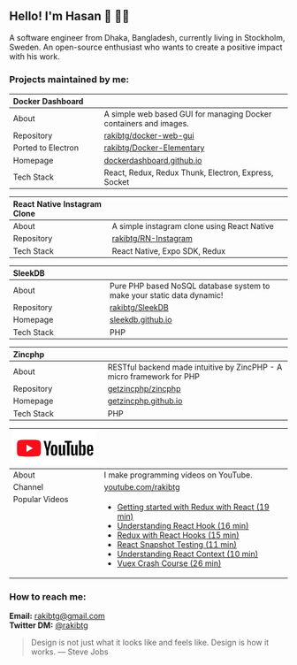 ## Hello! I'm Hasan 👋 👨‍💻

A software engineer from Dhaka, Bangladesh, currently living in Stockholm, Sweden. 
An open-source enthusiast who wants to create a positive impact with his work.

### Projects maintained by me:

<table>
    <thead>
        <tr>
            <th width="250" align="left">Docker Dashboard</th>
            <th width="520" align="left"></th>
        </tr>
    </thead>
    <tbody>
        <tr>
            <td>About</td>
            <td>A simple web based GUI for managing Docker containers and images.</td>
        </tr>
        <tr>
            <td>Repository</td>
            <td><a href="https://github.com/rakibtg/docker-web-gui">rakibtg/docker-web-gui</a></td>
        </tr>
        <tr>
            <td>Ported to Electron</td>
            <td><a href="https://github.com/rakibtg/Docker-Elementary">rakibtg/Docker-Elementary</a></td>
        </tr>
        <tr>
            <td>Homepage</td>
            <td><a href="https://dockerdashboard.github.io" rel="nofollow">dockerdashboard.github.io</a></td>
        </tr>
        <tr>
            <td>Tech Stack</td>
            <td>React, Redux, Redux Thunk, Electron, Express, Socket</td>
        </tr>
    </tbody>
</table>

<table>
    <thead>
        <tr>
            <th width="250" align="left">React Native Instagram Clone</th>
            <th width="520" align="left"></th>
        </tr>
    </thead>
    <tbody>
        <tr>
            <td>About</td>
            <td>A simple instagram clone using React Native</td>
        </tr>
        <tr>
            <td>Repository</td>
            <td><a href="https://github.com/rakibtg/RN-Instagram">rakibtg/RN-Instagram</a></td>
        </tr>
        <tr>
            <td>Tech Stack</td>
            <td>React Native, Expo SDK, Redux</td>
        </tr>
    </tbody>
</table>

<table>
    <thead>
        <tr>
            <th width="250" align="left">SleekDB</th>
            <th width="520" align="left"></th>
        </tr>
    </thead>
    <tbody>
        <tr>
            <td>About</td>
            <td>Pure PHP based NoSQL database system to make your static data dynamic!</td>
        </tr>
        <tr>
            <td>Repository</td>
            <td><a href="https://github.com/rakibtg/SleekDB">rakibtg/SleekDB</a></td>
        </tr>
        <tr>
            <td>Homepage</td>
            <td><a href="https://sleekdb.github.io/" rel="nofollow">sleekdb.github.io</a></td>
        </tr>
        <tr>
            <td>Tech Stack</td>
            <td>PHP</td>
        </tr>
    </tbody>
</table>

<table>
    <thead>
        <tr>
            <th width="250" align="left">Zincphp</th>
            <th width="520" align="left"></th>
        </tr>
    </thead>
    <tbody>
        <tr>
            <td>About</td>
            <td>RESTful backend made intuitive by ZincPHP - A micro framework for PHP</td>
        </tr>
        <tr>
            <td>Repository</td>
            <td><a href="https://github.com/getzincphp/zincphp">getzincphp/zincphp</a></td>
        </tr>
        <tr>
            <td>Homepage</td>
            <td><a href="https://getzincphp.github.io/" rel="nofollow">getzincphp.github.io</a></td>
        </tr>
        <tr>
            <td>Tech Stack</td>
            <td>PHP</td>
        </tr>
    </tbody>
</table>

<table>
    <thead>
        <tr>
            <th width="250" align="left">
                <img src="YouTube.png"/>
            </th>
            <th width="520" align="left"></th>
        </tr>
    </thead>
    <tbody>
        <tr>
            <td>About</td>
            <td>I make programming videos on YouTube.</td>
        </tr>
        <tr>
            <td>Channel</td>
            <td><a href="https://youtube.com/rakibtg">youtube.com/rakibtg</a></td>
        </tr>
        <tr>
            <td valign="top">Popular Videos</td>
            <td>
                <ul>
                    <li>
                        <a href="https://www.youtube.com/watch?v=kothp4eJfqg" rel="nofollow">Getting started with Redux with React (19 min)</a>
                    </li>
                    <li>
                        <a href="https://www.youtube.com/watch?v=AFzLarIcHgE" rel="nofollow">Understanding React Hook (16 min)</a>
                    </li>
                    <li>
                        <a href="https://www.youtube.com/watch?v=hc3CSmw3L6I" rel="nofollow">Redux with React Hooks (15 min)</a>
                    </li>
                    <li>
                        <a href="https://www.youtube.com/watch?v=wfFw05TaBfM" rel="nofollow">React Snapshot Testing (11 min)</a>
                    </li>
                    <li>
                        <a href="https://www.youtube.com/watch?v=1aAOxwYMbZM" rel="nofollow">Understanding React Context (10 min)</a>
                    </li>
                    <li>
                        <a href="https://www.youtube.com/watch?v=uOXA1SsamNo" rel="nofollow">Vuex Crash Course (26 min)</a>
                    </li>
                </ul>
            </td>
        </tr>
    </tbody>
</table>

### How to reach me: 
**Email:** rakibtg@gmail.com <br/>
**Twitter DM:** [@rakibtg](https://twitter.com/rakibtg)

> Design is not just what it looks like and feels like. Design is how it works. ― Steve Jobs
